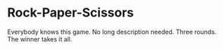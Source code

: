# Rock-Paper-Scissors

Everybody knows this game. No long description needed. Three rounds. The winner takes it all. 
